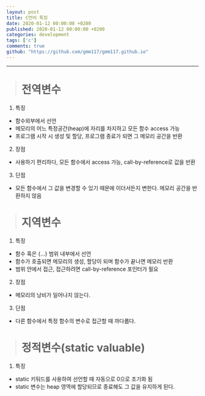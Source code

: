 ```yaml
---
layout: post
title: C언어 특징
date: 2020-01-12 00:00:00 +0200
published: 2020-01-12 00:00:00 +0200
categories: development
tags: ['c']
comments: true
github: "https://github.com/gmm117/gmm117.github.io"
---
```


---

> # 전역변수 
1) 특징 
- 함수외부에서 선언
- 메모리의 어느 특정공간(heap)에 자리를 차지하고 모든 함수 access 가능
- 프로그램 시작 시 생성 및 할당, 프로그램 종료가 되면 그 메모리 공간을 반환

2) 장점
- 사용하기 편리하다, 모든 함수에서 access 가능, call-by-reference로 값을 반환

3) 단점
- 모든 함수에서 그 값을 변경할 수 있기 때문에 이더서든지 변한다. 메모리 공간을 반환하지 않음

> # 지역변수
1) 특징
- 함수 혹은 {...} 범위 내부에서 선언
- 함수가 호출되면 메모리의 생성, 할당이 되며 함수가 끝나면 메모리 반환
- 범위 안에서 접근, 접근하려면 call-by-reference 포인터가 필요

2) 장점
- 메모리의 낭비가 일어나지 않는다.

3) 단점
- 다른 함수에서 특정 함수의 변수로 접근할 때 까다롭다.

> # 정적변수(static valuable)
1) 특징
- static 키둬드를 사용하여 선언할 때 자동으로 0으로 초기화 됨
- static 변수는 heap 영역에 할당되므로 종료해도 그 값을 유지하게 된다.